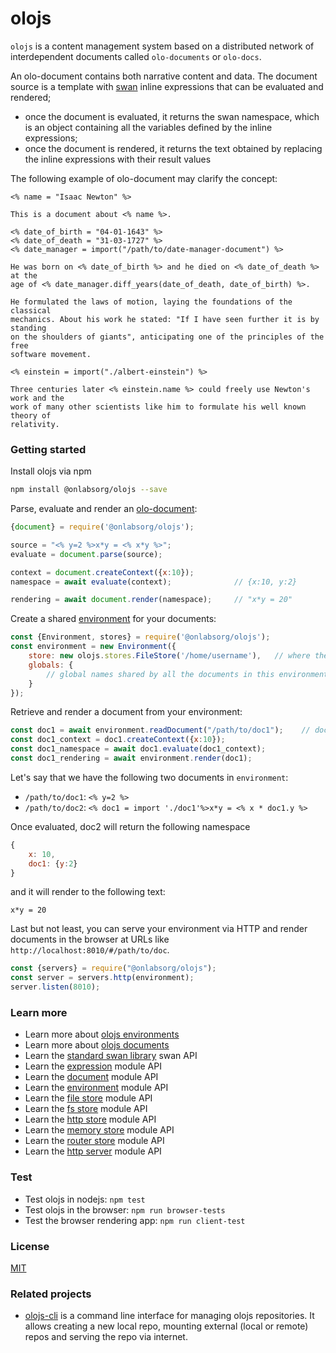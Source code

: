 # olojs

`olojs` is a content management system based on a distributed network of
interdependent documents called `olo-documents` or `olo-docs`.

An olo-document contains both narrative content and data. The document source is 
a template with [swan] inline expressions that can be evaluated and rendered;

- once the document is evaluated, it returns the swan namespace, which is an 
  object containing all the variables defined by the inline expressions;
- once the document is rendered, it returns the text obtained by replacing the 
  inline expressions with their result values

The following example of olo-document may clarify the concept:

```
<% name = "Isaac Newton" %>

This is a document about <% name %>. 

<% date_of_birth = "04-01-1643" %>
<% date_of_death = "31-03-1727" %>
<% date_manager = import("/path/to/date-manager-document") %>

He was born on <% date_of_birth %> and he died on <% date_of_death %> at the 
age of <% date_manager.diff_years(date_of_death, date_of_birth) %>.

He formulated the laws of motion, laying the foundations of the classical
mechanics. About his work he stated: "If I have seen further it is by standing 
on the shoulders of giants", anticipating one of the principles of the free
software movement.

<% einstein = import("./albert-einstein") %>

Three centuries later <% einstein.name %> could freely use Newton's work and the
work of many other scientists like him to formulate his well known theory of
relativity.
```

### Getting started

Install olojs via npm

```sh
npm install @onlabsorg/olojs --save
```

Parse, evaluate and render an [olo-document](./docs/document.md):

```js
{document} = require('@onlabsorg/olojs');

source = "<% y=2 %>x*y = <% x*y %>";
evaluate = document.parse(source);

context = document.createContext({x:10});
namespace = await evaluate(context);              // {x:10, y:2}

rendering = await document.render(namespace);     // "x*y = 20"
```

Create a shared [environment](./docs/api/environment.md) for your documents:

```js
const {Environment, stores} = require('@onlabsorg/olojs');
const environment = new Environment({
    store: new olojs.stores.FileStore('/home/username'),   // where the documents are stored
    globals: {
        // global names shared by all the documents in this environment
    }
});
```

Retrieve and render a document from your environment:

```js
const doc1 = await environment.readDocument("/path/to/doc1");    // document at /home/username/path/to/doc1
const doc1_context = doc1.createContext({x:10});
const doc1_namespace = await doc1.evaluate(doc1_context);
const doc1_rendering = await environment.render(doc1);
```

Let's say that we have the following two documents in `environment`:

* `/path/to/doc1`: `<% y=2 %>`
* `/path/to/doc2`: `<% doc1 = import './doc1'%>x*y = <% x * doc1.y %>`

Once evaluated, doc2 will return the following namespace

```js
{
    x: 10, 
    doc1: {y:2}
}
```

and it will render to the following text:

```
x*y = 20
```

Last but not least, you can serve your environment via HTTP and render documents 
in the browser at URLs like `http://localhost:8010/#/path/to/doc`.

```js
const {servers} = require("@onlabsorg/olojs");
const server = servers.http(environment);
server.listen(8010);
```

### Learn more
* Learn more about [olojs environments](./docs/environment.md)
* Learn more about [olojs documents](./docs/document.md)
* Learn the [standard swan library](./docs/stdlib.md) swan API
* Learn the [expression](./docs/api/expression.md) module API
* Learn the [document](./docs/api/document.md) module API
* Learn the [environment](./docs/api/environment.md) module API
* Learn the [file store](./docs/api/file-store.md) module API
* Learn the [fs store](./docs/api/fs-store.md) module API
* Learn the [http store](./docs/api/http-store.md) module API
* Learn the [memory store](./docs/api/memory-store.md) module API
* Learn the [router store](./docs/api/router-store.md) module API
* Learn the [http server](./docs/api/http-server.md) module API


### Test 
* Test olojs in nodejs: `npm test`  
* Test olojs in the browser: `npm run browser-tests`  
* Test the browser rendering app: `npm run client-test`

### License
[MIT](https://opensource.org/licenses/MIT)

### Related projects
* [olojs-cli] is a command line interface for managing olojs repositories. It 
  allows creating a new local repo, mounting external (local or remote) repos 
  and serving the repo via internet. 


[olojs-cli]: https://github.com/onlabsorg/olojs-cli
[swan]: https://github.com/onlabsorg/swan-js/blob/main/docs/swan.md
